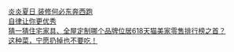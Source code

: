   
[炎炎夏日 装修何必东奔西跑](http://www.dianyue.me/archives/923/13jbhg9fuhb62m0a/)  
[自律让你更优秀](http://www.dianyue.me/archives/178/m4iovxdn246kv82p/)  
[猜一猜住宅家具、全屋定制哪个品牌位居618天猫美家零售排行榜之首？](http://www.dianyue.me/archives/839/t5559yinllu8datf/)  
[这种菜，宁愿扔掉也不要吃！](http://www.dianyue.me/archives/151/jlnpgfbslpztqncb/)